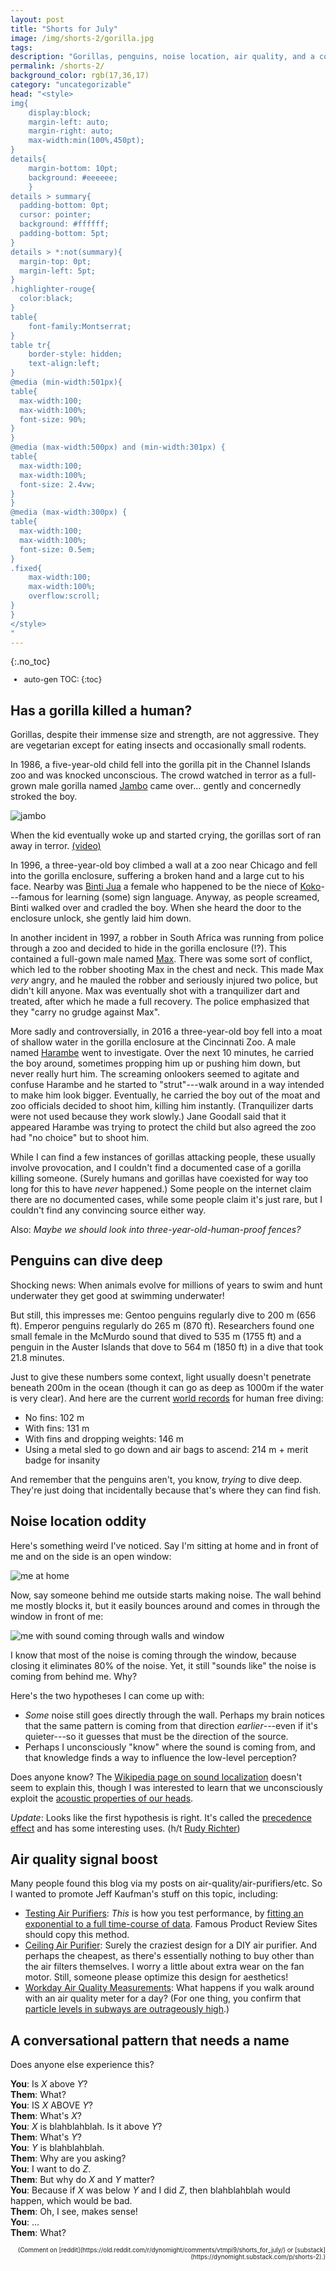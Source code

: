 ```yaml
---
layout: post
title: "Shorts for July"
image: /img/shorts-2/gorilla.jpg
tags: 
description: "Gorillas, penguins, noise location, air quality, and a conversational pattern that needs a name"
permalink: /shorts-2/
background_color: rgb(17,36,17)
category: "uncategorizable"
head: "<style>
img{
    display:block;
    margin-left: auto;
    margin-right: auto;
    max-width:min(100%,450pt);
}
details{
    margin-bottom: 10pt;
    background: #eeeeee;
    }
details > summary{
  padding-bottom: 0pt;
  cursor: pointer;
  background: #ffffff;
  padding-bottom: 5pt;
}
details > *:not(summary){
  margin-top: 0pt;
  margin-left: 5pt;
}
.highlighter-rouge{
  color:black;
}
table{
    font-family:Montserrat;
}
table tr{
    border-style: hidden;
    text-align:left;
}
@media (min-width:501px){
table{
  max-width:100;
  max-width:100%;
  font-size: 90%;
}
}
@media (max-width:500px) and (min-width:301px) {
table{
  max-width:100;
  max-width:100%;
  font-size: 2.4vw;
}
}
@media (max-width:300px) {
table{
  max-width:100;
  max-width:100%;
  font-size: 0.5em;
}
.fixed{
    max-width:100;
    max-width:100%;
    overflow:scroll;
}
}
</style>
"
---
```


{:.no_toc}

<div style="font-size:90%; line-height:110%;" markdown="1">

* auto-gen TOC:
{:toc}

</div>

## Has a gorilla killed a human?

Gorillas, despite their immense size and strength, are not aggressive. They are vegetarian except for eating insects and occasionally small rodents.

In 1986, a five-year-old child fell into the gorilla pit in the Channel Islands zoo and was knocked unconscious. The crowd watched in terror as a full-grown male gorilla named [Jambo](https://en.wikipedia.org/wiki/Jambo) came over... gently and concernedly stroked the boy.

![jambo](/img/shorts-2/jambo.jpg)

When the kid eventually woke up and started crying, the gorillas sort of ran away in terror. [(video)](https://www.youtube.com/watch?v=48kJYvKaTIo)

In 1996, a three-year-old boy climbed a wall at a zoo near Chicago and fell into the gorilla enclosure, suffering a broken hand and a large cut to his face. Nearby was [Binti Jua](https://en.wikipedia.org/wiki/Binti_Jua) a female who happened to be the niece of [Koko](https://en.wikipedia.org/wiki/Koko_(gorilla))---famous for learning (some) sign language. Anyway, as people screamed, Binti walked over and cradled the boy. When she heard the door to the enclosure unlock, she gently laid him down.

In another incident in 1997, a robber in South Africa was running from police through a zoo and decided to hide in the gorilla enclosure (!?). This contained a full-gown male named [Max](https://en.wikipedia.org/wiki/Max_(gorilla)). There was some sort of conflict, which led to the robber shooting Max in the chest and neck. This made Max *very* angry, and he mauled the robber and seriously injured two police, but didn't kill anyone. Max was eventually shot with a tranquilizer dart and treated, after which he made a full recovery. The police emphasized that they "carry no grudge against Max".

More sadly and controversially, in 2016 a three-year-old boy fell into a moat of shallow water in the gorilla enclosure at the Cincinnati Zoo. A male named [Harambe](https://en.wikipedia.org/wiki/Harambe) went to investigate. Over the next 10 minutes, he carried the boy around, sometimes propping him up or pushing him down, but never really hurt him. The screaming onlookers seemed to agitate and confuse Harambe and he started to "strut"---walk around in a way intended to make him look bigger. Eventually, he carried the boy out of the moat and zoo officials decided to shoot him, killing him instantly. (Tranquilizer darts were not used because they work slowly.) Jane Goodall said that it appeared Harambe was trying to protect the child but also agreed the zoo had "no choice" but to shoot him.

While I can find a few instances of gorillas attacking people, these usually involve provocation, and I couldn't find a documented case of a gorilla killing someone. (Surely humans and gorillas have coexisted for way too long for this to have *never* happened.) Some people on the internet claim there are no documented cases, while some people claim it's just rare, but I couldn't find any convincing source either way.

Also: *Maybe we should look into three-year-old-human-proof fences?*

## Penguins can dive deep

Shocking news: When animals evolve for millions of years to swim and hunt underwater they get good at swimming underwater!

But still, this impresses me: Gentoo penguins regularly dive to 200 m (656 ft). Emperor penguins regularly do 265 m (870 ft). Researchers found one small female in the McMurdo sound that dived to 535 m (1755 ft) and a penguin in the Auster Islands that dove to 564 m (1850 ft) in a dive that took 21.8 minutes.

Just to give these numbers some context, light usually doesn't penetrate beneath 200m in the ocean (though it can go as deep as 1000m if the water is very clear). And here are the current [world records](https://thesaltsirens.com/current-freediving-records/) for human free diving:

* No fins: 102 m
* With fins: 131 m
* With fins and dropping weights: 146 m
* Using a metal sled to go down and air bags to ascend: 214 m + merit badge for insanity

And remember that the penguins aren't, you know, *trying* to dive deep. They're just doing that incidentally because that's where they can find fish.

## Noise location oddity

Here's something weird I've noticed. Say I'm sitting at home and in front of me and on the side is an open window:

![me at home](/img/shorts-2/sound1.jpg)

Now, say someone behind me outside starts making noise. The wall behind me mostly blocks it, but it easily bounces around and comes in through the window in front of me:

![me with sound coming through walls and window](/img/shorts-2/sound2.jpg)

I know that most of the noise is coming through the window, because closing it eliminates 80% of the noise. Yet, it still "sounds like" the noise is coming from behind me. Why?

Here's the two hypotheses I can come up with:

* *Some* noise still goes directly through the wall. Perhaps my brain notices that the same pattern is coming from that direction *earlier*---even if it's quieter---so it guesses that must be the direction of the source.
* Perhaps I unconsciously "know" where the sound is coming from, and that knowledge finds a way to influence the low-level perception?

Does anyone know? The [Wikipedia page on sound localization](https://en.wikipedia.org/wiki/Sound_localization) doesn't seem to explain this, though I was interested to learn that we unconsciously exploit the [acoustic properties of our heads](https://en.wikipedia.org/wiki/Head-related_transfer_function).

*Update*: Looks like the first hypothesis is right. It's called the [precedence effect](https://en.wikipedia.org/wiki/Precedence_effect) and has some interesting uses. (h/t [Rudy Richter](https://twitter.com/rudy_richter/status/1545124263803473923))

## Air quality signal boost

Many people found this blog via my posts on air-quality/air-purifiers/etc. So I wanted to promote Jeff Kaufman's stuff on this topic, including:

* [Testing Air Purifiers](https://www.jefftk.com/p/testing-air-purifiers): *This* is how you test performance, by [fitting an exponential to a full time-course of data](/better-DIY-air-purifier.html#measuring-filtering-performance). Famous Product Review Sites should copy this method.
* [Ceiling Air Purifier](https://www.jefftk.com/p/ceiling-air-purifier): Surely the craziest design for a DIY air purifier. And perhaps the cheapest, as there's essentially nothing to buy other than the air filters themselves. I worry a little about extra wear on the fan motor. Still, someone please optimize this design for aesthetics!
* [Workday Air Quality Measurements](https://www.jefftk.com/p/workday-air-quality-measurements): What happens if you walk around with an air quality meter for a day? (For one thing, you confirm that [particle levels in subways are outrageously high](https://dynomight.net/air/#particles-while-commuting).)


## A conversational pattern that needs a name

Does anyone else experience this?

**You**: Is *X* above *Y*?  
**Them**: What?  
**You**: IS *X* ABOVE *Y*?  
**Them**: What's *X*?  
**You**: *X* is blahblahblah. Is it above *Y*?  
**Them**: What's *Y*?  
**You**: *Y* is blahblahblah.  
**Them**: Why are you asking?  
**You**: I want to do *Z*.  
**Them**: But why do *X* and *Y* matter?  
**You**: Because if *X* was below *Y* and I did *Z*, then blahblahblah would happen, which would be bad.  
**Them**: Oh, I see, makes sense!  
**You**: ...  
**Them**: What?

<div style="font-size:70%; text-align:right;" markdown="1">
(Comment on [reddit](https://old.reddit.com/r/dynomight/comments/vtmpi9/shorts_for_july/) or [substack](https://dynomight.substack.com/p/shorts-2).)
</div>

